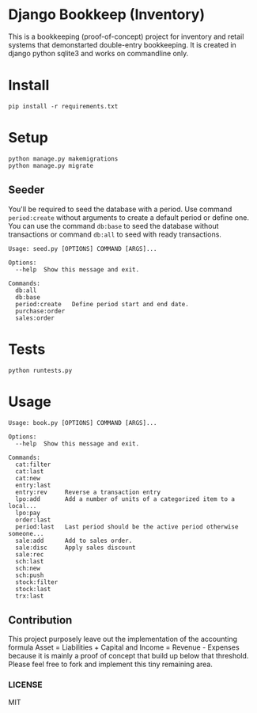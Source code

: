 Django Bookkeep (Inventory)
===

This is a bookkeeping (proof-of-concept) project for inventory and retail systems that demonstarted 
double-entry bookkeeping. It is created in django python sqlite3 and works on commandline only.


# Install
```
pip install -r requirements.txt
```

# Setup
```
python manage.py makemigrations
python manage.py migrate
```

## Seeder

You'll be required to seed the database with a period. Use command `period:create` without arguments
to create a default period or define one. You can use the command `db:base` to seed the database
without transactions or command `db:all` to seed with ready transactions.

```
Usage: seed.py [OPTIONS] COMMAND [ARGS]...

Options:
  --help  Show this message and exit.

Commands:
  db:all
  db:base
  period:create   Define period start and end date.
  purchase:order
  sales:order
```

# Tests
```
python runtests.py
```

# Usage
```
Usage: book.py [OPTIONS] COMMAND [ARGS]...                                        
                                                                                  
Options:                                                                          
  --help  Show this message and exit.                                             
                                                                                  
Commands:                                                                         
  cat:filter                                                                      
  cat:last                                                                        
  cat:new                                                                         
  entry:last                                                                      
  entry:rev     Reverse a transaction entry                                       
  lpo:add       Add a number of units of a categorized item to a local...         
  lpo:pay                                                                         
  order:last                                                                      
  period:last   Last period should be the active period otherwise someone...      
  sale:add      Add to sales order.                                               
  sale:disc     Apply sales discount                                              
  sale:rec                                                                        
  sch:last                                                                        
  sch:new                                                                         
  sch:push                                                                        
  stock:filter                                                                    
  stock:last                                                                      
  trx:last                                                                                           
```

## Contribution

This project purposely leave out the implementation of the accounting formula 
Asset = Liabilities + Capital and Income = Revenue - Expenses because it is mainly a proof of 
concept that build up below that threshold. Please feel free to fork and implement this tiny 
remaining area.

### LICENSE

MIT